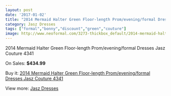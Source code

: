 ```yaml
---
layout: post
date: '2017-01-02'
title: "2014 Mermaid Halter Green Floor-length Prom/evening/formal Dresses Jasz Couture 4341"
category: Jasz Dresses
tags: ["formal","bonny","discount","green","couture"]
image: http://www.neoformal.com/3273-thickbox_default/2014-mermaid-halter-green-floor-length-prom-evening-formal-dresses-jasz-couture-4341.jpg
---
```

2014 Mermaid Halter Green Floor-length Prom/evening/formal Dresses Jasz Couture 4341

On Sales: **$434.99**
<a href="https://www.neoformal.com/en/jasz-dresses/1220-2014-mermaid-halter-green-floor-length-prom-evening-formal-dresses-jasz-couture-4341.html"><amp-img layout="responsive" width="600" height="600" src="//www.neoformal.com/3273-thickbox_default/2014-mermaid-halter-green-floor-length-prom-evening-formal-dresses-jasz-couture-4341.jpg" alt="2014 Mermaid Halter Green Floor-length Prom/evening/formal Dresses Jasz Couture 4341 0" /></a>
<a href="https://www.neoformal.com/en/jasz-dresses/1220-2014-mermaid-halter-green-floor-length-prom-evening-formal-dresses-jasz-couture-4341.html"><amp-img layout="responsive" width="600" height="600" src="//www.neoformal.com/3274-thickbox_default/2014-mermaid-halter-green-floor-length-prom-evening-formal-dresses-jasz-couture-4341.jpg" alt="2014 Mermaid Halter Green Floor-length Prom/evening/formal Dresses Jasz Couture 4341 1" /></a>

Buy it: [2014 Mermaid Halter Green Floor-length Prom/evening/formal Dresses Jasz Couture 4341](https://www.neoformal.com/en/jasz-dresses/1220-2014-mermaid-halter-green-floor-length-prom-evening-formal-dresses-jasz-couture-4341.html "2014 Mermaid Halter Green Floor-length Prom/evening/formal Dresses Jasz Couture 4341")

View more: [Jasz Dresses](https://www.neoformal.com/en/13-jasz-dresses "Jasz Dresses")